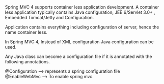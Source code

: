 Spring MVC 4 supports container less application development. A container less application
typically contains Java configuration, JEE 6/Servlet 3.0+ , Embedded Tomcat/Jetty and Configuration.

Application contains everything including configuration of server, hence the name container less.

In Spring MVC 4, Instead of XML configuration Java configuration can be used. 

Any Java class can become a configuration file if it is annotated with the following annotations.

@Configuration --> represents a spring configuration file <br/>
@EnableWebMvc  --> To enable spring mvc
